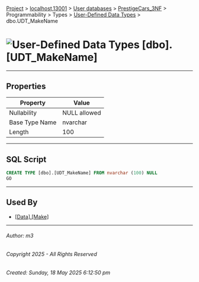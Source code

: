#### 

[Project](../../../../../../index.md) > [localhost,13001](../../../../../index.md) > [User databases](../../../../index.md) > [PrestigeCars_3NF](../../../index.md) > Programmability > Types > [User-Defined Data Types](User-Defined_Data_Types.md) > dbo.UDT_MakeName

# ![User-Defined Data Types](../../../../../../Images/UserDefinedDataType32.png) [dbo].[UDT_MakeName]

---

## <a name="#properties"></a>Properties

| Property | Value |
|---|---|
| Nullability | NULL allowed |
| Base Type Name | nvarchar |
| Length | 100 |


---

## <a name="#sqlscript"></a>SQL Script

```sql
CREATE TYPE [dbo].[UDT_MakeName] FROM nvarchar (100) NULL
GO

```


---

## <a name="#usedby"></a>Used By

* [[Data].[Make]](../../../Tables/Data_Make.md)


---

###### Author:  m3

###### Copyright 2025 - All Rights Reserved

###### Created: Sunday, 18 May 2025 6:12:50 pm

